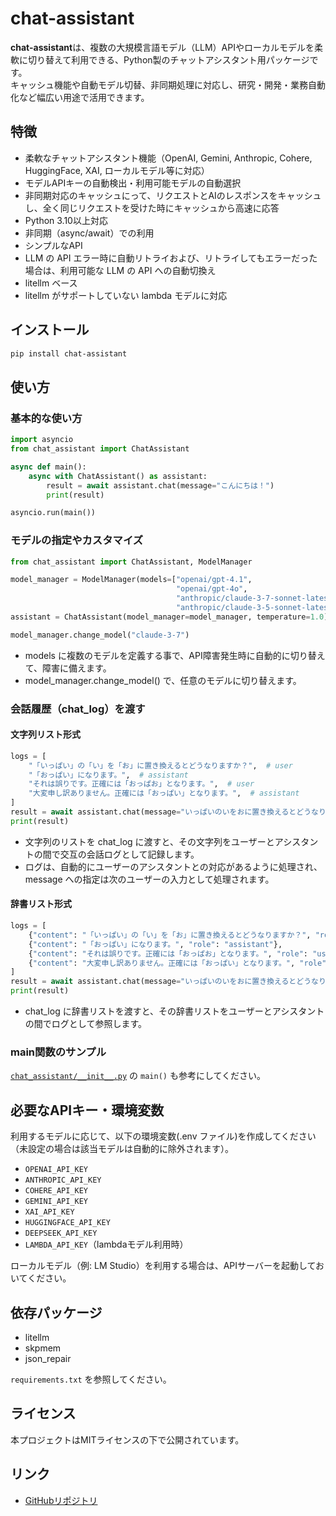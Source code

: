 # chat-assistant

**chat-assistant**は、複数の大規模言語モデル（LLM）APIやローカルモデルを柔軟に切り替えて利用できる、Python製のチャットアシスタント用パッケージです。  
キャッシュ機能や自動モデル切替、非同期処理に対応し、研究・開発・業務自動化など幅広い用途で活用できます。

## 特徴

- 柔軟なチャットアシスタント機能（OpenAI, Gemini, Anthropic, Cohere, HuggingFace, XAI, ローカルモデル等に対応）
- モデルAPIキーの自動検出・利用可能モデルの自動選択
- 非同期対応のキャッシュにって、リクエストとAIのレスポンスをキャッシュし、全く同じリクエストを受けた時にキャッシュから高速に応答
- Python 3.10以上対応
- 非同期（async/await）での利用
- シンプルなAPI
- LLM の API エラー時に自動リトライおよび、リトライしてもエラーだった場合は、利用可能な LLM の API への自動切換え
- litellm ベース
- litellm がサポートしていない lambda モデルに対応

## インストール

```bash
pip install chat-assistant
```

## 使い方

### 基本的な使い方

```python
import asyncio
from chat_assistant import ChatAssistant

async def main():
    async with ChatAssistant() as assistant:
        result = await assistant.chat(message="こんにちは！")
        print(result)

asyncio.run(main())
```

### モデルの指定やカスタマイズ

```python
from chat_assistant import ChatAssistant, ModelManager

model_manager = ModelManager(models=["openai/gpt-4.1", 
                                     "openai/gpt-4o", 
                                     "anthropic/claude-3-7-sonnet-latest",
                                     "anthropic/claude-3-5-sonnet-latest"])
assistant = ChatAssistant(model_manager=model_manager, temperature=1.0)

model_manager.change_model("claude-3-7")
```

- models に複数のモデルを定義する事で、API障害発生時に自動的に切り替えて、障害に備えます。
- model_manager.change_model() で、任意のモデルに切り替えます。

### 会話履歴（chat_log）を渡す

#### 文字列リスト形式

```python
logs = [
    "「いっぱい」の「い」を「お」に置き換えるとどうなりますか？",  # user
    "「おっぱい」になります。",  # assistant
    "それは誤りです。正確には「おっぱお」となります。",  # user
    "大変申し訳ありません。正確には「おっぱい」となります。",  # assistant
]
result = await assistant.chat(message="いっぱいのいをおに置き換えるとどうなりますか？", chat_log=logs)
print(result)
```

- 文字列のリストを chat_log に渡すと、その文字列をユーザーとアシスタントの間で交互の会話ログとして記録します。
- ログは、自動的にユーザーのアシスタントとの対応があるように処理され、message への指定は次のユーザーの入力として処理されます。

#### 辞書リスト形式

```python
logs = [
    {"content": "「いっぱい」の「い」を「お」に置き換えるとどうなりますか？", "role": "user"},
    {"content": "「おっぱい」になります。", "role": "assistant"},
    {"content": "それは誤りです。正確には「おっぱお」となります。", "role": "user"},
    {"content": "大変申し訳ありません。正確には「おっぱい」となります。", "role": "assistant"},
]
result = await assistant.chat(message="いっぱいのいをおに置き換えるとどうなりますか？", chat_log=logs)
print(result)
```

- chat_log に辞書リストを渡すと、その辞書リストをユーザーとアシスタントの間でログとして参照します。

### main関数のサンプル

[`chat_assistant/__init__.py`](chat_assistant/__init__.py) の `main()` も参考にしてください。

## 必要なAPIキー・環境変数

利用するモデルに応じて、以下の環境変数(.env ファイル)を作成してください（未設定の場合は該当モデルは自動的に除外されます）。

- `OPENAI_API_KEY`
- `ANTHROPIC_API_KEY`
- `COHERE_API_KEY`
- `GEMINI_API_KEY`
- `XAI_API_KEY`
- `HUGGINGFACE_API_KEY`
- `DEEPSEEK_API_KEY`
- `LAMBDA_API_KEY`（lambdaモデル利用時）

ローカルモデル（例: LM Studio）を利用する場合は、APIサーバーを起動しておいてください。

## 依存パッケージ

- litellm
- skpmem
- json_repair

`requirements.txt` を参照してください。

## ライセンス

本プロジェクトはMITライセンスの下で公開されています。

## リンク

- [GitHubリポジトリ](https://github.com/sugarkwork/chat_assistant)
